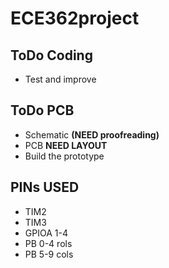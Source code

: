# ECE362project

## ToDo Coding
- Test and improve

## ToDo PCB
- Schematic **(NEED proofreading)**
- PCB **NEED LAYOUT**
- Build the prototype

## PINs USED
- TIM2
- TIM3
- GPIOA 1-4
- PB 0-4 rols
- PB 5-9 cols
